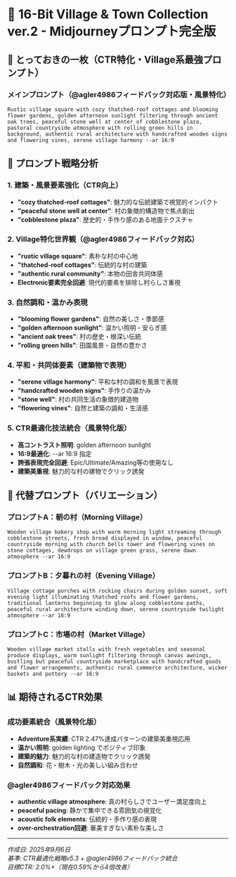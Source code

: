 # 🎨 16-Bit Village & Town Collection ver.2 - Midjourneyプロンプト完全版

## 🎯 とっておきの一枚（CTR特化・Village系最強プロンプト）

### メインプロンプト（@agler4986フィードバック対応版・風景特化）

```
Rustic village square with cozy thatched-roof cottages and blooming flower gardens, golden afternoon sunlight filtering through ancient oak trees, peaceful stone well at center of cobblestone plaza, pastoral countryside atmosphere with rolling green hills in background, authentic rural architecture with handcrafted wooden signs and flowering vines, serene village harmony --ar 16:9
```

## 🔬 プロンプト戦略分析

### 1. 建築・風景要素強化（CTR向上）
- **"cozy thatched-roof cottages"**: 魅力的な伝統建築で視覚的インパクト
- **"peaceful stone well at center"**: 村の象徴的構造物で焦点創出
- **"cobblestone plaza"**: 歴史的・手作り感のある地面テクスチャ

### 2. Village特化世界観（@agler4986フィードバック対応）
- **"rustic village square"**: 素朴な村の中心地
- **"thatched-roof cottages"**: 伝統的な村の建築
- **"authentic rural community"**: 本物の田舎共同体感
- **Electronic要素完全回避**: 現代的要素を排除し村らしさ重視

### 3. 自然調和・温かみ表現
- **"blooming flower gardens"**: 自然の美しさ・季節感
- **"golden afternoon sunlight"**: 温かい照明・安らぎ感
- **"ancient oak trees"**: 村の歴史・根深い伝統
- **"rolling green hills"**: 田園風景・自然の豊かさ

### 4. 平和・共同体要素（建築物で表現）
- **"serene village harmony"**: 平和な村の調和を風景で表現
- **"handcrafted wooden signs"**: 手作りの温かみ
- **"stone well"**: 村の共同生活の象徴的建造物
- **"flowering vines"**: 自然と建築の調和・生活感

### 5. CTR最適化技法統合（風景特化版）
- **高コントラスト照明**: golden afternoon sunlight
- **16:9最適化**: --ar 16:9 指定
- **誇張表現完全回避**: Epic/Ultimate/Amazing等の使用なし
- **建築美重視**: 魅力的な村の建物でクリック誘発

## 🔄 代替プロンプト（バリエーション）

### プロンプトA：朝の村（Morning Village）
```
Wooden village bakery shop with warm morning light streaming through cobblestone streets, fresh bread displayed in window, peaceful countryside morning with church bells tower and flowering vines on stone cottages, dewdrops on village green grass, serene dawn atmosphere --ar 16:9
```

### プロンプトB：夕暮れの村（Evening Village）
```
Village cottage porches with rocking chairs during golden sunset, soft evening light illuminating thatched roofs and flower gardens, traditional lanterns beginning to glow along cobblestone paths, peaceful rural architecture winding down, serene countryside twilight atmosphere --ar 16:9
```

### プロンプトC：市場の村（Market Village）
```
Wooden village market stalls with fresh vegetables and seasonal produce displays, warm sunlight filtering through canvas awnings, bustling but peaceful countryside marketplace with handcrafted goods and flower arrangements, authentic rural commerce architecture, wicker baskets and pottery --ar 16:9
```

## 📊 期待されるCTR効果

### 成功要素統合（風景特化版）
- **Adventure系実績**: CTR 2.47%達成パターンの建築美重視応用
- **温かい照明**: golden lighting でポジティブ印象
- **建築的魅力**: 魅力的な村の建造物でクリック誘発
- **自然調和**: 花・樹木・光の美しい組み合わせ

### @agler4986フィードバック対応効果
- **authentic village atmosphere**: 真の村らしさでユーザー満足度向上
- **peaceful pacing**: 静かで集中できる雰囲気の視覚化
- **acoustic folk elements**: 伝統的・手作り感の表現
- **over-orchestration回避**: 華美すぎない素朴な美しさ

---

*作成日: 2025年9月6日*  
*基準: CTR最適化戦略v5.3 + @agler4986フィードバック統合*  
*目標CTR: 2.0%+（現在0.59%から4倍改善）*